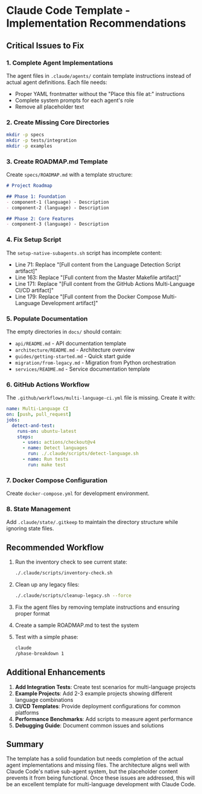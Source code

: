 # Claude Code Template - Implementation Recommendations

## Critical Issues to Fix

### 1. Complete Agent Implementations
The agent files in `.claude/agents/` contain template instructions instead of actual agent definitions. Each file needs:
- Proper YAML frontmatter without the "Place this file at:" instructions
- Complete system prompts for each agent's role
- Remove all placeholder text

### 2. Create Missing Core Directories
```bash
mkdir -p specs
mkdir -p tests/integration
mkdir -p examples
```

### 3. Create ROADMAP.md Template
Create `specs/ROADMAP.md` with a template structure:
```markdown
# Project Roadmap

## Phase 1: Foundation
- component-1 (language) - Description
- component-2 (language) - Description

## Phase 2: Core Features
- component-3 (language) - Description
```

### 4. Fix Setup Script
The `setup-native-subagents.sh` script has incomplete content:
- Line 71: Replace "[Full content from the Language Detection Script artifact]"
- Line 163: Replace "[Full content from the Master Makefile artifact]"
- Line 171: Replace "[Full content from the GitHub Actions Multi-Language CI/CD artifact]"
- Line 179: Replace "[Full content from the Docker Compose Multi-Language Development artifact]"

### 5. Populate Documentation
The empty directories in `docs/` should contain:
- `api/README.md` - API documentation template
- `architecture/README.md` - Architecture overview
- `guides/getting-started.md` - Quick start guide
- `migration/from-legacy.md` - Migration from Python orchestration
- `services/README.md` - Service documentation template

### 6. GitHub Actions Workflow
The `.github/workflows/multi-language-ci.yml` file is missing. Create it with:
```yaml
name: Multi-Language CI
on: [push, pull_request]
jobs:
  detect-and-test:
    runs-on: ubuntu-latest
    steps:
      - uses: actions/checkout@v4
      - name: Detect languages
        run: ./.claude/scripts/detect-language.sh
      - name: Run tests
        run: make test
```

### 7. Docker Compose Configuration
Create `docker-compose.yml` for development environment.

### 8. State Management
Add `.claude/state/.gitkeep` to maintain the directory structure while ignoring state files.

## Recommended Workflow

1. Run the inventory check to see current state:
   ```bash
   ./.claude/scripts/inventory-check.sh
   ```

2. Clean up any legacy files:
   ```bash
   ./.claude/scripts/cleanup-legacy.sh --force
   ```

3. Fix the agent files by removing template instructions and ensuring proper format

4. Create a sample ROADMAP.md to test the system

5. Test with a simple phase:
   ```bash
   claude
   /phase-breakdown 1
   ```

## Additional Enhancements

1. **Add Integration Tests**: Create test scenarios for multi-language projects
2. **Example Projects**: Add 2-3 example projects showing different language combinations
3. **CI/CD Templates**: Provide deployment configurations for common platforms
4. **Performance Benchmarks**: Add scripts to measure agent performance
5. **Debugging Guide**: Document common issues and solutions

## Summary

The template has a solid foundation but needs completion of the actual agent implementations and missing files. The architecture aligns well with Claude Code's native sub-agent system, but the placeholder content prevents it from being functional. Once these issues are addressed, this will be an excellent template for multi-language development with Claude Code.